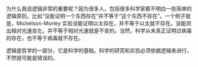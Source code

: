为什么我说逻辑非常的重要呢？因为很多人，包括很多科学家都不明白一些简单的逻辑原则，比如“没能证明一个东西存在”并不等于“这个东西不存在”。一个例子就是，Michelson-Morley 实验没能证明以太存在，并不等于以太就不存在。没能测出相对光速变化，并不等于相对光速就是不变的。当然，科学从未真正证明过病毒的存在，也不等于病毒就不存在。

逻辑是哲学的一部分，它是科学的基础。科学的研究和实验必须依据逻辑来进行，不然就可能是错误的。
